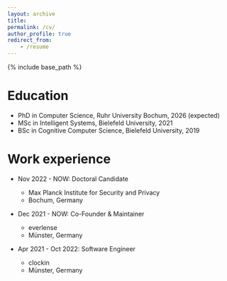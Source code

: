 ```yaml
---
layout: archive
title:
permalink: /cv/
author_profile: true
redirect_from:
    - /resume
---
```


{% include base_path %}

# Education

-   PhD in Computer Science, Ruhr University Bochum, 2026 (expected)
-   MSc in Intelligent Systems, Bielefeld University, 2021
-   BSc in Cognitive Computer Science, Bielefeld University, 2019

# Work experience

-   Nov 2022 - NOW: Doctoral Candidate

    -   Max Planck Institute for Security and Privacy
    -   Bochum, Germany

-   Dec 2021 - NOW: Co-Founder & Maintainer

    -   everlense
    -   Münster, Germany

-   Apr 2021 - Oct 2022: Software Engineer

    -   clockin
    -   Münster, Germany

